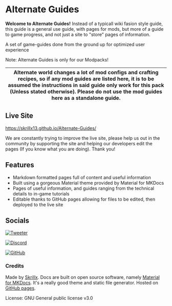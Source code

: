 # Alternate Guides

**Welcome to Alternate Guides!**
Instead of a typicall wiki fasion style guide, this guide is a general use guide, with pages for mods, but more of a guide to game progress, and not just a site to "store" pages of information.

A set of game-guides done from the ground up for optimized user experience

Note: Alternate Guides is only for our Modpacks!

|Alternate world changes a lot of mod configs and crafting recipes, so if any mod guides are listed here, it is to be assumed the instructions in said guide only work for this pack (Unless stated otherwise). Please do not use the mod guides here as a standalone guide.|
| ----------- | 

## Live Site
https://skrillx13.github.io/Alternate-Guides/

We are constantly trying to improve the live site, please help us out in the community by supporting the site and helping our developers edit the pages (If you know what you are doing). Thank you!

## Features
- Markdown formatted pages full of content and useful information
- Built using a gorgeous Material theme provided by Material for MKDocs
- Pages of useful information, and guides ranging from the technical details to in-game tutorials
- Editable thanks to GitHub pages allowing for files to be edited, then deployed to the live site

## Socials
[![Tweeter](https://img.shields.io/badge/X-%23000000.svg?style=for-the-badge&logo=X&logoColor=white)](https://x.com/Skrillx_13)

[![Discord](https://img.shields.io/badge/Discord-%235865F2.svg?style=for-the-badge&logo=discord&logoColor=white)](https://discord.com/invite/modrinth-734077874708938864)

[![GitHub](https://img.shields.io/badge/github%20actions-%232671E5.svg?style=for-the-badge&logo=githubactions&logoColor=white)](https://skrillx13.github.io/Alternate-Guides/)
### Credits

Made by [Skrillx](https://beacons.ai/skrillx). Docs are built on open source software, namely [Material for MKDocs](https://squidfunk.github.io/mkdocs-material/). It's a really good theme and static file generator. Hosted on [GitHub pages](https://pages.github.com).

License: GNU General public license v3.0
